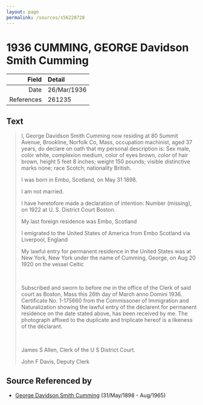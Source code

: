 ```yaml
---
layout: page
permalink: /sources/s56228728
---
```


# 1936 CUMMING, GEORGE Davidson Smith Cumming

Field | Detail
---:|:---
Date | 26/Mar/1936
References | 261235

## Text

> I, George Davidson Smith Cumming now residing at 80 Summit Avenue, Brookline, Norfolk Co, Mass, occupation machinist, aged 37 years, do declare on oath that my personal description is: Sex male, color white, complexion medium, color of eyes brown, color of hair brown, height 5 feet 8 inches; weight 150 pounds; visible distinctive marks none; race Scotch; nationality British.
>
> I was born in Embo, Scotland, on May 31 1898.
>
> I am not married. 
>
> I have heretofore made a declaration of intention: Number (missing), on 1922 at U. S. District Court Boston.
>
> My last foreign residence was Embo, Scotland
>
> I emigrated to the United States of America from Embo Scotland via Liverpool, England
>
> My lawful entry for permanent residence in the United States was at New York, New York under the name of Cumming, George, on Aug 20 1920 on the vessel Celtic
>
> <br/>
>
> Subscribed and sworn to before me in the office of the Clerk of said court as Boston, Mass this 26th day of March anno Domini 1936. Certificate No. 1-175660 from the Commissoner of Immigration and Naturalization showing the lawful entry of the déclarent for permanent residence on the date stated above, has been received by me. The photograph affixed to the duplicate and triplicate hereof is a likeness of the déclarant.
>
> <br/>
>
> James S Allen, Clerk of the U S District Court.
>
> John F Davis, Deputy Clerk
>

## Source Referenced by

* [George Davidson Smith Cumming](../people/@13773669@-george-davidson-smith-cumming-b1898-5-31-d1965-8.md) (31/May/1898 - Aug/1965)
